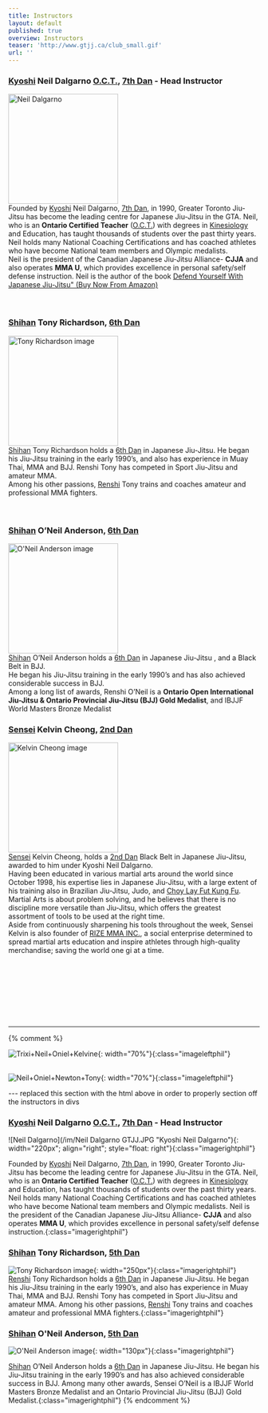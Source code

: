 ```yaml
---
title: Instructors
layout: default
published: true
overview: Instructors
teaser: 'http://www.gtjj.ca/club_small.gif'
url: ''
---
```


<div class="Instructor_page">
<div>
      <h3 id="shihan-neil-dalgarno-oct-6th-dan---head-instructor"><a href="https://en.wikipedia.org/wiki/Japanese_honorifics#Sh%C5%8Dg%C5%8D">Kyoshi</a> Neil Dalgarno <a href="https://en.wikipedia.org/wiki/Ontario_Certified_Teacher">O.C.T.</a>, <a href="https://en.wikipedia.org/wiki/Dan_(rank)">7th Dan</a> - Head Instructor</h3>
</div>
<div id="neil" style="border-style: none;" class="imageleftphil">
<img src="/images/Instructor_images/Neil Dalgarno GTJJ.JPG" alt="Neil Dalgarno" title="Neil Dalgarno" width="220px&quot;; align=&quot;right&quot;; style=&quot;float: right" class="imageleftphil" />

<div class="Instructor_text">
Founded by <a href="https://en.wikipedia.org/wiki/Japanese_honorifics#Sh%C5%8Dg%C5%8D">Kyoshi</a> Neil Dalgarno, <a href="https://en.wikipedia.org/wiki/Dan_(rank)">7th Dan</a>, in 1990, Greater Toronto Jiu-Jitsu has become the leading centre for Japanese Jiu-Jitsu in the GTA. Neil, who is an <strong>Ontario Certified Teacher</strong> (<a href="https://en.wikipedia.org/wiki/Ontario_Certified_Teacher">O.C.T.</a>) with degrees in <a href="https://en.wikipedia.org/wiki/Kinesiology">Kinesiology</a> and Education, has taught thousands of students over the past thirty years.
<br>
Neil holds many National Coaching Certifications and has coached athletes who have become National team members and Olympic medalists.
<br>
Neil is the president of the Canadian Japanese Jiu-Jitsu Alliance- <strong>CJJA</strong> and also operates <strong>MMA U</strong>, which provides excellence in personal safety/self defense instruction.
Neil is the author of the book <a href="https://www.amazon.ca/dp/0228801060/ref=cm_sw_r_cp_apa_i_HjqUCb0PM39YQ">Defend Yourself With Japanese Jiu-Jitsu" (Buy Now From Amazon)</a>
</div>
</div>


<br>
<br>


<div>
<h3 id="renshi-tony-richardson-5th-dan"><a href="https://en.wikipedia.org/wiki/Japanese_honorifics#Martial_arts_titles">Shihan</a> Tony Richardson, <a href="https://en.wikipedia.org/wiki/Dan_(rank)">6th Dan</a></h3>
</div>

<div id="tony" style="border-style: none;" class="imageleftphil">
<img src="/images/Instructor_images/RenshiTony-crop.jpg" alt="Tony Richardson image" title="Tony Richardson image" width="220px" class="imageleftphil" />

  <div class="Instructor_text">
  <a href="https://en.wikipedia.org/wiki/Japanese_honorifics#Martial_arts_titles">Shihan</a> Tony Richardson holds a <a href="https://en.wikipedia.org/wiki/Dan_(rank)">6th Dan</a> in Japanese Jiu-Jitsu. He began his Jiu-Jitsu training in the early 1990’s, and also has experience in Muay Thai, MMA and BJJ. Renshi Tony has competed in Sport Jiu-Jitsu and amateur MMA.
  <br>
  Among his other passions, <a href="https://en.wikipedia.org/wiki/Renshi">Renshi</a> Tony trains and coaches amateur and professional MMA fighters.
  </div>

</div>

<br>
<br>

<div>
<h3 id="renshi-oneil-anderson-5th-dan"><a href="https://en.wikipedia.org/wiki/Japanese_honorifics#Martial_arts_titles">Shihan</a> O’Neil Anderson, <a href="https://en.wikipedia.org/wiki/Dan_(rank)">6th Dan</a></h3>
</div>
<div id="oneil" style="border-style: none;" class="imageleftphil">
<img src="/images/Instructor_images/RenshiOneil-crop.jpg" alt="O'Neil Anderson image" title="O'Neil Anderson image" width="220px" class="imageleftphil" />

<div class="Instructor_text">
<a href="https://en.wikipedia.org/wiki/Japanese_honorifics#Martial_arts_titles">Shihan</a> O’Neil Anderson holds a <a href="https://en.wikipedia.org/wiki/Dan_(rank)">6th Dan</a> in Japanese Jiu-Jitsu , and a Black Belt in BJJ.
<br>
He began his Jiu-Jitsu training in the early 1990’s and has also achieved considerable success in BJJ.
<br>
Among a long list of awards, Renshi O’Neil is a <strong>Ontario Open International Jiu-Jitsu & Ontario Provincial Jiu-Jitsu (BJJ) Gold Medalist</strong>, and IBJJF World Masters Bronze Medalist
</div>
</div>


<div>
<h3 id="sensai-kelvin"><a href="https://en.wikipedia.org/wiki/Japanese_honorifics#Martial_arts_titles">Sensei</a> Kelvin Cheong, <a href="https://en.wikipedia.org/wiki/Dan_(rank)">2nd Dan</a></h3>
</div>
<div id="kelvin" style="border-style: none;" class="imageleftphil">
<img src="/images/Instructor_images/SenseiKelvin.png" alt="Kelvin Cheong image" title="Kelvin Cheong image" width="220px" class="imageleftphil" />

<div class="Instructor_text">
<a href="https://en.wikipedia.org/wiki/Japanese_honorifics#Martial_arts_titles">Sensei</a> Kelvin Cheong, holds a <a href="https://en.wikipedia.org/wiki/Dan_(rank)">2nd Dan</a> Black Belt in Japanese Jiu-Jitsu, awarded to him under Kyoshi Neil Dalgarno.
<br>
Having been educated in various martial arts around the world since October 1998, his expertise lies in Japanese Jiu-Jitsu, with a large extent of his training also in Brazilian Jiu-Jitsu, Judo, and <a href="https://en.wikipedia.org/wiki/Choy_Li_Fut">Choy Lay Fut Kung Fu</a>.
<br>
Martial Arts is about problem solving, and he believes that there is no discipline more versatile than Jiu-Jitsu, which offers the greatest assortment of tools to be used at the right time.  
<br>
Aside from continuously sharpening his tools throughout the week, Sensei Kelvin is also founder of <a href="https://rizemma.com">RIZE MMA INC.</a>, a social enterprise determined to spread martial arts education and inspire athletes through high-quality merchandise; saving the world one gi at a time.</div>


<br><br><br>

</div>

<br><br><br>
<hr>


{% comment %}

![Trixi+Neil+Oniel+Kelvine](/images/Instructor_images/grouppic2.JPG){: width="70%"}{:class="imageleftphil"}
<br><br>

![Neil+Oniel+Newton+Tony](/images/Instructor_images/grouppic1.jpg){: width="70%"}{:class="imageleftphil"}


--- replaced this section with the html above in order to properly section off the instructors in divs

### [Kyoshi](https://en.wikipedia.org/wiki/Japanese_honorifics#Sh%C5%8Dg%C5%8D) Neil Dalgarno [O.C.T.](https://en.wikipedia.org/wiki/Ontario_Certified_Teacher), [7th Dan](https://en.wikipedia.org/wiki/Dan_(rank)) - Head Instructor

![Neil Dalgarno](/im/Neil Dalgarno GTJJ.JPG "Kyoshi Neil Dalgarno"){: width="220px"; align="right"; style="float: right"}{:class="imagerightphil"}

Founded by [Kyoshi](https://en.wikipedia.org/wiki/Japanese_honorifics#Sh%C5%8Dg%C5%8D) Neil Dalgarno, [7th Dan](https://en.wikipedia.org/wiki/Dan_(rank)), in 1990, Greater Toronto Jiu-Jitsu has become the leading centre for Japanese Jiu-Jitsu in the GTA. Neil, who is an **Ontario Certified Teacher** ([O.C.T.](https://en.wikipedia.org/wiki/Ontario_Certified_Teacher)) with degrees in [Kinesiology](https://en.wikipedia.org/wiki/Kinesiology) and Education, has taught thousands of students over the past thirty years. Neil holds many National Coaching Certifications and has coached athletes who have become National team members and Olympic medalists. Neil is the president of the Canadian Japanese Jiu-Jitsu Alliance- **CJJA** and also operates **MMA U**, which provides excellence in personal safety/self defense instruction.{:class="imagerightphil"}


### [Shihan](https://en.wikipedia.org/wiki/Japanese_honorifics#Martial_arts_titles) Tony Richardson, [5th Dan](https://en.wikipedia.org/wiki/Dan_(rank))

![Tony Richardson image](/images/RenshiTony.jpg "Tony Richardson"){: width="250px"}{:class="imagerightphil"}
 [Renshi](https://en.wikipedia.org/wiki/Japanese_honorifics#Martial_arts_titles) Tony Richardson holds a [6th Dan](https://en.wikipedia.org/wiki/Dan_(rank)) in Japanese Jiu-Jitsu. He began his Jiu-Jitsu training in the early 1990’s, and also has experience in Muay Thai, MMA and BJJ. Renshi Tony has competed in Sport Jiu-Jitsu and amateur MMA. Among his other passions, [Renshi](https://en.wikipedia.org/wiki/Renshi) Tony trains and coaches amateur and professional MMA fighters.{:class="imagerightphil"}

### [Shihan](https://en.wikipedia.org/wiki/Japanese_honorifics#Martial_arts_titles) O'Neil Anderson, [5th Dan](https://en.wikipedia.org/wiki/Dan_(rank))

![O'Neil Anderson image](/images/RenshiOneil.jpg "O'Neil Anderson"){: width="130px"}{:class="imagerightphil"}

[Shihan](https://en.wikipedia.org/wiki/Japanese_honorifics#Martial_arts_titles) O’Neil Anderson holds a [6th Dan](https://en.wikipedia.org/wiki/Dan_(rank)) in Japanese Jiu-Jitsu. He began his Jiu-Jitsu training in the early 1990’s and has also achieved considerable success in BJJ. Among many other awards, Sensei O’Neil is a IBJJF World Masters Bronze Medalist and an Ontario Provincial Jiu-Jitsu (BJJ) Gold Medalist.{:class="imagerightphil"}
{% endcomment %}
